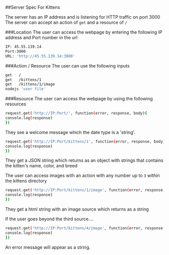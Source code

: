 ##Server Spec For Kittens

The server has an IP address and is listening for HTTP traffic on port 3000
The server can accept an action of `get` and a resource of `/`



###Location
The user can access the webpage by entering the following IP address and Port number in the url

```bash
IP: 45.55.139.14
Port:3000
URL: 'http://45.55.139.14:3000'
```


###Action / Resource
The user can use the following inputs
```bash
get   /
get   /kittens/1
get   /kittens/1/image
nodejs 'user file'
```


###Resource
The user can access the webpage by using the following resources
```bash
request.get('http://IP:Port/', function(error, response, body){
console.log(response)
})
```
They see a welcome message which the date type is a 'string'.

```bash
request.get('http://IP:Port/kittens/1', function(error, response, body){
console.log(response)
})
```
They get a JSON string which returns as an object with strings that contains the kitten's name, color, and breed

The user can access images with an action with any number up to `3` within the kittens directory
```bash
request.get('http://IP:Port/kittens/1/image', function(error, response, body){
console.log(response)
})
```
They get a html string with an image source which returns as a string

If the user goes beyond the third source....
```bash
request.get('http://IP:Port/kittens/4/image', function(error, response, body){
console.log(response)
})
```

An error message will appear as a string.
